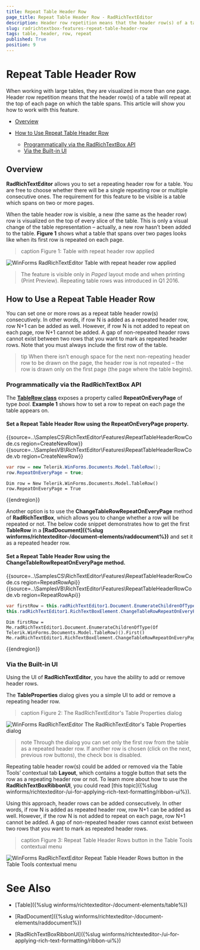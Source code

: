 ```yaml
---
title: Repeat Table Header Row
page_title: Repeat Table Header Row - RadRichTextEditor
description: Header row repetition means that the header row(s) of a table will repeat at the top of each page on which the table spans.
slug: radrichtextbox-features-repeat-table-header-row
tags: table, header, row, repeat
published: True
position: 9
---
```


# Repeat Table Header Row

When working with large tables, they are visualized in more than one page. Header row repetition means that the header row(s) of a table will repeat at the top of each page on which the table spans. This article will show you how to work with this feature.

* [Overview](#overview)

* [How to Use Repeat Table Header Row](#how-to-use-repeat-table-header-row)

    * [Programmatically via the RadRichTextBox API](#programmatically-via-the-radrichtextbox-api)
    * [Via the Built-in UI](#via-the-built-in-ui)

## Overview  

__RadRichTextEditor__ allows you to set a repeating header row for a table. You are free to choose whether there will be a single repeating row or multiple consecutive ones. The requirement for this feature to be visible is a table which spans on two or more pages.

When the table header row is visible, a new (the same as the header row) row is visualized on the top of every slice of the table. This is only a visual change of the table representation – actually, a new row hasn’t been added to the table. __Figure 1__ shows what a table that spans over two pages looks like when its first row is repeated on each page.

>caption Figure 1: Table with repeat header row applied

![WinForms RadRichTextEditor Table with repeat header row applied](images/RadRichTextBox-Features_Repeat-Table-Header-Row001.png)

>The feature is visible only in *Paged* layout mode and when printing (Print Preview). Repeating table rows was introduced in Q1 2016.

## How to Use a Repeat Table Header Row

You can set one or more rows as a repeat table header row(s) consecutively. In other words, if row N is added as a repeated header row, row N+1 can be added as well. However, if row N is not added to repeat on each page, row N+1 cannot be added. A gap of non-repeated header rows cannot exist between two rows that you want to mark as repeated header rows. Note that you must always include the first row of the table.

>tip When there isn’t enough space for the next non-repeating header row to be drawn on the page, the header row is not repeated – the row is drawn only on the first page (the page where the table begins).

### Programmatically via the RadRichTextBox API 

The __[TableRow class](https://docs.telerik.com/devtools/winforms/api/telerik.winforms.documents.model.tablerow.html#properties)__ exposes a property called **RepeatOnEveryPage** of type *bool*. __Example 1__ shows how to set a row to repeat on each page the table appears on.

####  Set a Repeat Table Header Row using the RepeatOnEveryPage property.

{{source=..\SamplesCS\RichTextEditor\Features\RepeatTableHeaderRowCode.cs region=CreateNewRow}} 
{{source=..\SamplesVB\RichTextEditor\Features\RepeatTableHeaderRowCode.vb region=CreateNewRow}}
````C#
var row = new Telerik.WinForms.Documents.Model.TableRow();
row.RepeatOnEveryPage = true;

````
````VB.NET
Dim row = New Telerik.WinForms.Documents.Model.TableRow()
row.RepeatOnEveryPage = True

```` 

{{endregion}} 

Another option is to use the __ChangeTableRowRepeatOnEveryPage__ method of __RadRichTextBox__, which allows you to change whether a row will be repeated or not. The below code snippet demonstrates how to get the first __TableRow__ in a __[RadDocument]({%slug winforms/richtexteditor-/document-elements/raddocument%})__ and set it as a repeated header row.

#### Set a Repeat Table Header Row using the ChangeTableRowRepeatOnEveryPage method.

{{source=..\SamplesCS\RichTextEditor\Features\RepeatTableHeaderRowCode.cs region=RepeatRowApi}} 
{{source=..\SamplesVB\RichTextEditor\Features\RepeatTableHeaderRowCode.vb region=RepeatRowApi}}
````C#
var firstRow = this.radRichTextEditor1.Document.EnumerateChildrenOfType<Telerik.WinForms.Documents.Model.TableRow>().First();
this.radRichTextEditor1.RichTextBoxElement.ChangeTableRowRepeatOnEveryPage(firstRow);

````
````VB.NET
Dim firstRow = Me.radRichTextEditor1.Document.EnumerateChildrenOfType(Of Telerik.WinForms.Documents.Model.TableRow)().First()
Me.radRichTextEditor1.RichTextBoxElement.ChangeTableRowRepeatOnEveryPage(firstRow)

```` 

{{endregion}} 

### Via the Built-in UI 

Using the UI of __RadRichTextEditor__, you have the ability to add or remove header rows.

The **TableProperties** dialog gives you a simple UI to add or remove a repeating header row.

>caption Figure 2: The RadRichTextEditor's Table Properties dialog

![WinForms RadRichTextEditor The RadRichTextEditor's Table Properties dialog](images/RadRichTextBox-Features_Repeat-Table-Header-Row002.png)

>note Through the dialog you can set only the first row from the table as a repeated header row. If another row is chosen (click on the next, previous row buttons), the check box is disabled. 

Repeating table header row(s) could be added or removed via the Table Tools’ contextual tab __Layout__, which contains a toggle button that sets the row as a repeating header row or not. To learn more about how to use the __RadRichTextBoxRibbonUI__, you could read [this topic]({%slug winforms/richtexteditor-/ui-for-applying-rich-text-formatting/ribbon-ui%}).

Using this approach, header rows can be added consecutively. In other words, if row N is added as repeated header row, row N+1 can be added as well. However, if the row N is not added to repeat on each page, row N+1 cannot be added. A gap of non-repeated header rows cannot exist between two rows that you want to mark as repeated header rows. 

>caption Figure 3: Repeat Table Header Rows button in the Table Tools contextual menu

![WinForms RadRichTextEditor Repeat Table Header Rows button in the Table Tools contextual menu](images/RadRichTextBox-Features_Repeat-Table-Header-Row003.png)

# See Also

* [Table]({%slug winforms/richtexteditor-/document-elements/table%})

* [RadDocument]({%slug winforms/richtexteditor-/document-elements/raddocument%})

* [RadRichTextBoxRibbonUI]({%slug winforms/richtexteditor-/ui-for-applying-rich-text-formatting/ribbon-ui%})
